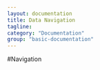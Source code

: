 ```yaml
---
layout: documentation
title: Data Navigation 
tagline: 
category: "Documentation"
group: "basic-documentation"
---
```

#Navigation 
